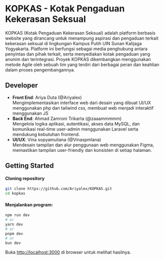 # KOPKAS - Kotak Pengaduan Kekerasan Seksual

KOPKAS (Kotak Pengaduan Kekerasan Seksual) adalah platform berbasis website yang dirancang untuk menampung aspirasi dan pengaduan terkait kekerasan seksual di lingkungan Kampus Putih UIN Sunan Kalijaga Yogyakarta. Platform ini berfungsi sebagai media penghubung antara penyintas dan pihak terkait, serta menyediakan kotak pengaduan yang anonim dan terintegrasi. Proyek KOPKAS dikembangkan menggunakan metode Agile oleh sebuah tim yang terdiri dari berbagai peran dan keahlian dalam proses pengembangannya.

## Developer
- **Front End**: Ariya Duta (@Ariyalex)  
Mengimplementasikan interface web dari desain yang dibuat UI/UX menggunakan php dan tailwind css, membuat web menjadi interaktif menggunakan JS
- **Back End**: Ahmad Zamroni Trikarta (@zaaammmmm)  
Mengelola logika aplikasi, autentikasi, akses data MySQL, dan komunikasi real-time user-admin menggunakan Laravel serta mendukung kebutuhan frontend.
- **UI/UX**: Vina sopyamuliana (@Vinaspmlana)  
  Mendesain tampilan dan alur penggunaan web menggunakan Figma, memastikan tampilan user-friendly dan konsisten di setiap halaman.
  
## Getting Started

#### Cloning repository  

```bash
git clone https://github.com/Ariyalex/KOPKAS.git  
cd kopkas
```

#### Menjalankan program:

```bash
npm run dev
# or
yarn dev
# or
pnpm dev
# or
bun dev
```

Buka [http://localhost:3000](http://localhost:3000) di browser untuk melihat hasilnya.